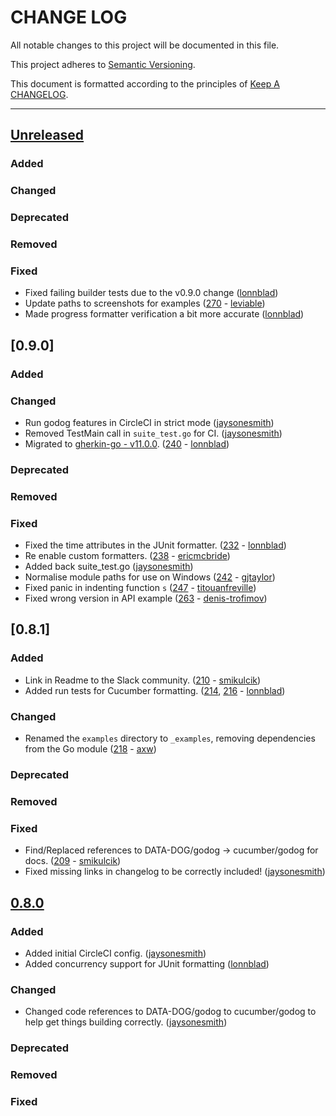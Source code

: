 # CHANGE LOG

All notable changes to this project will be documented in this file.

This project adheres to [Semantic Versioning](http://semver.org).

This document is formatted according to the principles of [Keep A CHANGELOG](http://keepachangelog.com).

----

## [Unreleased]

### Added

### Changed

### Deprecated

### Removed

### Fixed

- Fixed failing builder tests due to the v0.9.0 change ([lonnblad])
- Update paths to screenshots for examples ([270](https://github.com/cucumber/godog/pull/270) - [leviable])
- Made progress formatter verification a bit more accurate ([lonnblad])

## [0.9.0]

### Added

### Changed

- Run godog features in CircleCI in strict mode ([jaysonesmith])
- Removed TestMain call in `suite_test.go` for CI. ([jaysonesmith])
- Migrated to [gherkin-go - v11.0.0](https://github.com/cucumber/gherkin-go/releases/tag/v11.0.0). ([240](https://github.com/cucumber/godog/pull/240) - [lonnblad])

### Deprecated

### Removed

### Fixed

- Fixed the time attributes in the JUnit formatter. ([232](https://github.com/cucumber/godog/pull/232) - [lonnblad])
- Re enable custom formatters. ([238](https://github.com/cucumber/godog/pull/238) - [ericmcbride])
- Added back suite_test.go ([jaysonesmith])
- Normalise module paths for use on Windows ([242](https://github.com/cucumber/godog/pull/242) - [gjtaylor])
- Fixed panic in indenting function `s` ([247](https://github.com/cucumber/godog/pull/247) - [titouanfreville])
- Fixed wrong version in API example ([263](https://github.com/cucumber/godog/pull/263) - [denis-trofimov])

## [0.8.1]

### Added

- Link in Readme to the Slack community. ([210](https://github.com/cucumber/godog/pull/210) - [smikulcik])
- Added run tests for Cucumber formatting. ([214](https://github.com/cucumber/godog/pull/214), [216](https://github.com/cucumber/godog/pull/216) - [lonnblad])

### Changed

- Renamed the `examples` directory to `_examples`, removing dependencies from the Go module ([218](https://github.com/cucumber/godog/pull/218) - [axw])

### Deprecated

### Removed

### Fixed

- Find/Replaced references to DATA-DOG/godog -> cucumber/godog for docs. ([209](https://github.com/cucumber/godog/pull/209) - [smikulcik])
- Fixed missing links in changelog to be correctly included! ([jaysonesmith])

## [0.8.0]

### Added

- Added initial CircleCI config. ([jaysonesmith])
- Added concurrency support for JUnit formatting ([lonnblad])

### Changed

- Changed code references to DATA-DOG/godog to cucumber/godog to help get things building correctly. ([jaysonesmith])

### Deprecated

### Removed

### Fixed

<!-- Releases -->
[Unreleased]: https://github.com/cucumber/cucumber/compare/godog/v0.8.1...master
[0.8.0]:      https://github.com/cucumber/cucumber/compare/godog/v0.8.0...godog/v0.8.1
[0.8.0]:      https://github.com/cucumber/cucumber/compare/godog/v0.7.13...godog/v0.8.0

<!-- Contributors -->
[axw]:              https://github.com/axw
[jaysonesmith]:     https://github.com/jaysonesmith
[lonnblad]:         https://github.com/lonnblad
[smikulcik]:        https://github.com/smikulcik
[ericmcbride]:      https://github.com/ericmcbride
[gjtaylor]:         https://github.com/gjtaylor
[titouanfreville]:  https://github.com/titouanfreville
[denis-trofimov]:   https://github.com/denis-trofimov
[leviable]:         https://github.com/leviable
